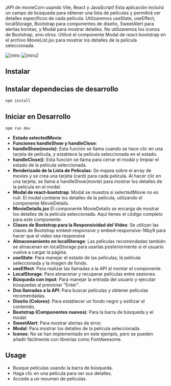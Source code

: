 ¡API de movieCorn usando Vite, React y JavaScript! Esta aplicación incluirá un campo de búsqueda para obtener una lista de películas y permitirá ver detalles específicos de cada película. Utilizaremos useState, useEffect, localStorage, Bootstrap para componentes de diseño, SweetAlert para alertas bonitas, y Modal para mostrar detalles. No utilizaremos los iconos de Bootstrap, sino otros.
Utilicé el componente Modal de react-bootstrap en el archivo MovieList.jsx para mostrar los detalles de la película seleccionada.

![intro](https://github.com/Hernandez-pedro/Proyecto_Final/assets/144267225/7f8248ed-4165-449b-adf1-cfbdd0954cb7)
![intro2](https://github.com/Hernandez-pedro/Proyecto_Final/assets/144267225/45df2983-1361-465b-9202-0562270070bc)
## Instalar
## Instalar dependecias de desarrollo
```
npm install 
```
## Iniciar en Desarrollo
```
npm run dev
```
- **Estado selectedMovie**:
- **Funciones handleShow y handleClose**:
- **handleShow(movie)**: Esta función se llama cuando se hace clic en una tarjeta de película, y establece la película seleccionada en el estado.
- **handleClose()**: Esta función se llama para cerrar el modal y limpiar el estado de la película seleccionada.
- **Renderizado de la Lista de Películas**:
Se mapea sobre el array de movies y se crea una tarjeta (card) para cada película. Al hacer clic en una tarjeta, se llama a handleShow(movie) para mostrar los detalles de la película en el modal.
- **Modal de react-bootstrap**:
Modal se muestra si selectedMovie no es null. El modal contiene los detalles de la película, utilizando el componente MovieDetails.
- **MovieDetails.jsx**
El componente MovieDetails se encarga de mostrar los detalles de la película seleccionada. Aquí tienes el código completo para este componente:
- **Clases de Bootstrap para la Responsividad del Video**:
Se utilizan las clases de Bootstrap embed-responsive y embed-responsive-16by9 para hacer que el video sea responsive
- **Almacenamiento en localStorage**:
Las películas recomendadas también se almacenan en localStorage para usarlas posteriormente si el usuario vuelve a cargar la página.
- **useState**: Para manejar el estado de las películas, la película seleccionada y la imagen de fondo.
- **useEffect**: Para realizar las llamadas a la API al montar el componente.
- **LocalStorage**: Para almacenar y recuperar películas entre sesiones.
- **Búsqueda con input**: Para manejar la entrada del usuario y ejecutar búsquedas al presionar "Enter".
- **Dos llamadas a la API**: Para buscar películas y obtener películas recomendadas.
- **Diseño (Colores)**: Para establecer un fondo negro y estilizar el contenido.
- **Bootstrap (Componentes nuevos)**: Para la barra de búsqueda y el modal.
- **SweetAlert**: Para mostrar alertas de error.
- **Modal**: Para mostrar los detalles de la película seleccionada.
- **Iconos**: No se han implementado en este ejemplo, pero se pueden añadir fácilmente con librerías como FontAwesome.
## Usage
- Busque películas usando la barra de búsqueda.
- Haga clic en una película para ver sus detalles.
- Accede a un resumen de películas.
